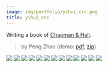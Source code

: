 ```yaml
---
image: img/portfolio/yihui_crc.png
title: yihui_crc
---
```


Writing a book of [Chapman & Hall](https://github.com/yihui/bookdown-crc).

> by Peng Zhao (demo: [pdf](https://github.com/pzhaonet/bookdownplus/raw/master/inst2/yihui_crc/showcase/yihui_crc.pdf), [zip](https://github.com/pzhaonet/bookdownplus/raw/master/inst/templates/yihui_crc.zip))

<!--more-->

[![](https://github.com/pzhaonet/bookdownplus/raw/master/inst2/yihui_crc/showcase/cover.png)](https://github.com/pzhaonet/bookdownplus/raw/master/inst2/yihui_crc/showcase/cover.png)
[![](https://github.com/pzhaonet/bookdownplus/raw/master/inst2/yihui_crc/showcase/yihui_crc1.png)](https://github.com/pzhaonet/bookdownplus/raw/master/inst2/yihui_crc/showcase/yihui_crc1.png)
[![](https://github.com/pzhaonet/bookdownplus/raw/master/inst2/yihui_crc/showcase/yihui_crc10.png)](https://github.com/pzhaonet/bookdownplus/raw/master/inst2/yihui_crc/showcase/yihui_crc10.png)
[![](https://github.com/pzhaonet/bookdownplus/raw/master/inst2/yihui_crc/showcase/yihui_crc11.png)](https://github.com/pzhaonet/bookdownplus/raw/master/inst2/yihui_crc/showcase/yihui_crc11.png)
[![](https://github.com/pzhaonet/bookdownplus/raw/master/inst2/yihui_crc/showcase/yihui_crc14.png)](https://github.com/pzhaonet/bookdownplus/raw/master/inst2/yihui_crc/showcase/yihui_crc14.png)
[![](https://github.com/pzhaonet/bookdownplus/raw/master/inst2/yihui_crc/showcase/yihui_crc15.png)](https://github.com/pzhaonet/bookdownplus/raw/master/inst2/yihui_crc/showcase/yihui_crc15.png)
[![](https://github.com/pzhaonet/bookdownplus/raw/master/inst2/yihui_crc/showcase/yihui_crc17.png)](https://github.com/pzhaonet/bookdownplus/raw/master/inst2/yihui_crc/showcase/yihui_crc17.png)
[![](https://github.com/pzhaonet/bookdownplus/raw/master/inst2/yihui_crc/showcase/yihui_crc19.png)](https://github.com/pzhaonet/bookdownplus/raw/master/inst2/yihui_crc/showcase/yihui_crc19.png)
[![](https://github.com/pzhaonet/bookdownplus/raw/master/inst2/yihui_crc/showcase/yihui_crc2.png)](https://github.com/pzhaonet/bookdownplus/raw/master/inst2/yihui_crc/showcase/yihui_crc2.png)
[![](https://github.com/pzhaonet/bookdownplus/raw/master/inst2/yihui_crc/showcase/yihui_crc3.png)](https://github.com/pzhaonet/bookdownplus/raw/master/inst2/yihui_crc/showcase/yihui_crc3.png)
[![](https://github.com/pzhaonet/bookdownplus/raw/master/inst2/yihui_crc/showcase/yihui_crc5.png)](https://github.com/pzhaonet/bookdownplus/raw/master/inst2/yihui_crc/showcase/yihui_crc5.png)
[![](https://github.com/pzhaonet/bookdownplus/raw/master/inst2/yihui_crc/showcase/yihui_crc7.png)](https://github.com/pzhaonet/bookdownplus/raw/master/inst2/yihui_crc/showcase/yihui_crc7.png)
[![](https://github.com/pzhaonet/bookdownplus/raw/master/inst2/yihui_crc/showcase/yihui_crc9.png)](https://github.com/pzhaonet/bookdownplus/raw/master/inst2/yihui_crc/showcase/yihui_crc9.png)

